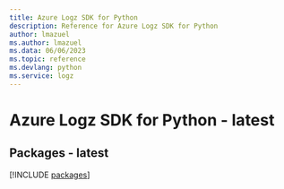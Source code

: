 ```yaml
---
title: Azure Logz SDK for Python
description: Reference for Azure Logz SDK for Python
author: lmazuel
ms.author: lmazuel
ms.data: 06/06/2023
ms.topic: reference
ms.devlang: python
ms.service: logz
---
```

# Azure Logz SDK for Python - latest
## Packages - latest
[!INCLUDE [packages](logz-index.md)]